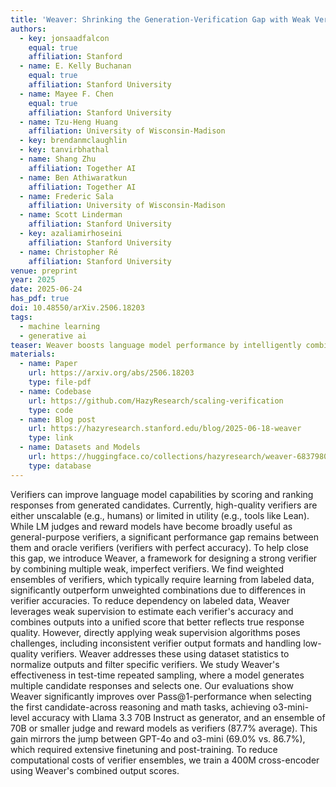 ```yaml
---
title: 'Weaver: Shrinking the Generation-Verification Gap with Weak Verifiers'
authors:
  - key: jonsaadfalcon
    equal: true
    affiliation: Stanford
  - name: E. Kelly Buchanan
    equal: true
    affiliation: Stanford University
  - name: Mayee F. Chen
    equal: true
    affiliation: Stanford University
  - name: Tzu-Heng Huang
    affiliation: University of Wisconsin-Madison
  - key: brendanmclaughlin
  - key: tanvirbhathal
  - name: Shang Zhu
    affiliation: Together AI
  - name: Ben Athiwaratkun
    affiliation: Together AI
  - name: Frederic Sala
    affiliation: University of Wisconsin-Madison
  - name: Scott Linderman
    affiliation: Stanford University
  - key: azaliamirhoseini
    affiliation: Stanford University
  - name: Christopher Ré
    affiliation: Stanford University
venue: preprint
year: 2025
date: 2025-06-24
has_pdf: true
doi: 10.48550/arXiv.2506.18203
tags:
  - machine learning
  - generative ai
teaser: Weaver boosts language model performance by intelligently combining weak verifiers using weak supervision, achieving near-oracle accuracy with drastically reduced compute.
materials:
  - name: Paper
    url: https://arxiv.org/abs/2506.18203
    type: file-pdf
  - name: Codebase
    url: https://github.com/HazyResearch/scaling-verification
    type: code
  - name: Blog post
    url: https://hazyresearch.stanford.edu/blog/2025-06-18-weaver
    type: link
  - name: Datasets and Models
    url: https://huggingface.co/collections/hazyresearch/weaver-683798010b39c9653ddb9bd8
    type: database
---
```

Verifiers can improve language model capabilities by scoring and ranking responses from generated candidates. Currently, high-quality verifiers are either unscalable (e.g., humans) or limited in utility (e.g., tools like Lean). While LM judges and reward models have become broadly useful as general-purpose verifiers, a significant performance gap remains between them and oracle verifiers (verifiers with perfect accuracy). To help close this gap, we introduce Weaver, a framework for designing a strong verifier by combining multiple weak, imperfect verifiers. We find weighted ensembles of verifiers, which typically require learning from labeled data, significantly outperform unweighted combinations due to differences in verifier accuracies. To reduce dependency on labeled data, Weaver leverages weak supervision to estimate each verifier's accuracy and combines outputs into a unified score that better reflects true response quality. However, directly applying weak supervision algorithms poses challenges, including inconsistent verifier output formats and handling low-quality verifiers. Weaver addresses these using dataset statistics to normalize outputs and filter specific verifiers. We study Weaver's effectiveness in test-time repeated sampling, where a model generates multiple candidate responses and selects one. Our evaluations show Weaver significantly improves over Pass@1-performance when selecting the first candidate-across reasoning and math tasks, achieving o3-mini-level accuracy with Llama 3.3 70B Instruct as generator, and an ensemble of 70B or smaller judge and reward models as verifiers (87.7% average). This gain mirrors the jump between GPT-4o and o3-mini (69.0% vs. 86.7%), which required extensive finetuning and post-training. To reduce computational costs of verifier ensembles, we train a 400M cross-encoder using Weaver's combined output scores.

